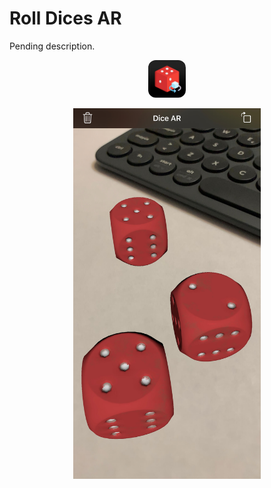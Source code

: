 # Roll Dices AR
Pending description.

<p align="center">
  <img width="60" height="auto" style="border-radius: 20%;" src="AR%20Roll%20Dices/Assets.xcassets/AppIcon.appiconset/1024.png">
</p>

<p align="center">
  <img width="300" height="auto" src="screenShot1.jpeg">
</p>
